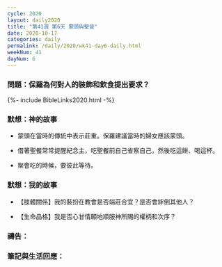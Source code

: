 ```yaml
---
cycle: 2020
layout: daily2020
title: "第41週 第6天 蒙頭與聖餐"
date: 2020-10-17
categories: daily
permalink: /daily/2020/wk41-day6-daily.html
weekNum: 41
dayNum: 6
---
```


### 問題：保羅為何對人的裝飾和飲食提出要求？

{%- include BibleLinks2020.html -%}

### 默想：神的故事 
+ 蒙頭在當時的傳統中表示莊重。保羅建議當時的婦女應該蒙頭。

+ 借著聖餐常常提醒紀念主，吃聖餐前自己省察自己，然後吃這餅、喝這杯。

+ 聚會吃的時候，要彼此等待。

### 默想：我的故事
+ 【肢體關係】我的裝扮在教會是否端莊合宜？是否會絆倒其他人？

+ 【生命品格】我是否心甘情願地順服神所賜的權柄和次序？

### 禱告：

### 筆記與生活回應：
